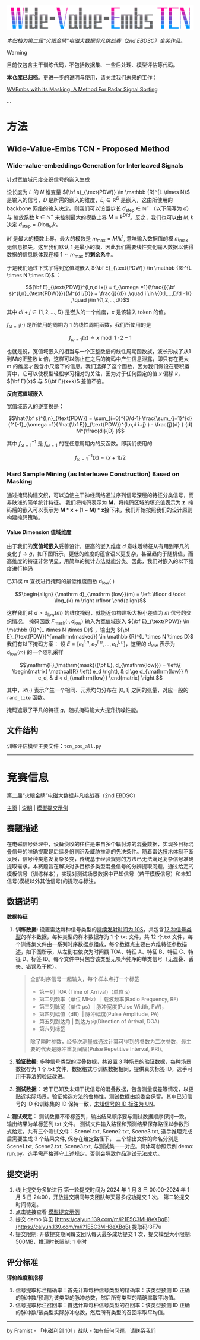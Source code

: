 ![logo of Wide-Value-Embs TCN](asserts/image.png)


*本归档为第二届“火眼金睛”电磁大数据非凡挑战赛（2nd EBDSC）金奖作品。*

> [!WARNING]
> 目前仅包含主干训练代码，不包括数据集、一些后处理、模型评估等代码。
> 
> **本仓库已归档**。更进一步的说明与使用，请关注我们未来的工作：
>
> [WVEmbs with its Masking: A Method For Radar Signal Sorting](http://arxiv.org/abs/2503.13480)
>
> ...

# 方法

## Wide-Value-Embs TCN - Proposed Method

### Wide-value-embeddings Generation for Interleaved Signals

针对宽值域尺度交织信号的嵌入生成

设长度为 $L$ 的 $N$ 维变量 $`{\bf s}_{\text{PDW}} \in \mathbb {R}^{L \times N}`$ 是输入的信号，$`D`$ 是所需的嵌入的维度，$`E_{i} \in \mathbb{R}^{D}`$ 是嵌入，这由所使用的 backbone 网络的输入决定。则我们可以设置步长 $d_\mathrm{step} \in \mathbb{N}^+$ （以下简写为 $d$）与 缩放系数 $k \in \mathbb{N}^+$ 来控制最大的模数上界 $M = k^{D/d}$。反之，我们也可以由 $M,k$ 决定 $d_\mathrm{step} =  D \log_{M}{k}$。

$M$ 是最大的模数上界，最大的模数是 $m_{\mathrm{max}} = M / k^{1}$, 意味输入数据值的模 $m_{\mathrm{max}}$ 无信息损失，这里我们默认 $1$ 是最小的模，因此我们需要线性变化输入数据以使得数据的信息能体现在模 $1 \sim m_{\mathrm{max}}$ 的**剩余系**中。

于是我们通过下式子得到宽值域嵌入 ${\bf E}_{\text{PDW}} \in \mathbb {R}^{L \times N \times D}$ ：


```math
{\bf E}_{\text{PDW}}^{l,n,d i+j} =
f_{\omega =1}(\frac{{{\bf s}^{l,n}_{\text{PDW}}}}{M^{d i/D}} + \frac{j}{d}) 
,\quad
i \in \{0,1,...,D/d -1\} ,\quad j\in \{1,2,...,d\}
```


其中 $di+j\in \{1,2,...,D\}$ 是嵌入的一个维度，$x$ 是该输入 token 的值。


$f_{\omega =1}(\cdot)$ 是所使用的周期为 1 的线性周期函数，我们所使用的是

$$
f_{\omega =1}(x) \doteq x \bmod 1 \cdot 2-1
$$

也就是说，宽值域嵌入的相当与一个正整数倍的线性周期函数族，波长形成了从$1$到$M$的正整数 $`k`$ 倍，这样可以防止在之后的掩码中产生信息泄露，即只有在更大 $`m`$ 的维度才包含小尺度下的信息。我们选择了这个函数，因为我们假设在卷积运算中，它可以使模型轻松学习相对的关注，因为对于任何固定的值 $x$ 偏移 $k$，$`{\bf E}(x)`$ 与 ${\bf E}(x+k)$ 差值不变。

**反向宽值域嵌入**

宽值域嵌入的逆变换是：

```math
\hat{\bf s}^{l,n}_{\text{PDW}} =
\sum_{i=0}^{D/d-1} 
\frac{\sum_{j=1}^{d}
{f^{-1}_{\omega =1}(
\hat{\bf E}}_{\text{PDW}}^{l,n,d i+j} ) - \frac{j}{d} }
{d} 
M^{\frac{di}{D} }
```

其中 $`f^{-1}_{\omega =1}`$ 是 $`f_{\omega =1}`$ 的在任意周期内的反函数。即我们使用的

```math
f^{-1}_{\omega =1}(x) = (x + 1)/ 2
```

### Hard Sample Mining (as Interleave Construction) Based on Masking

通过掩码构建交织，可以迫使主干神经网络通过序列信号深层的特征分类信号，而非肤浅的简单统计特征。
我们将掩码表示为 $\textbf{M}$，将掩码区域的填充值表示为 $\textbf{z}$. 掩码后的嵌入可以表示为 $\textbf{M}*\textbf{x} + (1-\textbf{M}) * \textbf{z}$接下来，我们开始按照我们的设计原则构建掩码策略。

#### Value Dimension 值域维度

由于我们的**宽值域嵌入**妥善设计，更高的嵌入维度 $d$ 意味着特征从有用到平凡的变化 $`f \to g`$，如下图所示，更低的维度的蕴含语义更复杂，甚至趋向于随机值，而高维度的特征非常明显，用简单的统计方法就能分类。因此，我们对嵌入的以下维度进行掩码

已知模 $`m`$ 查找进行掩码的最低维度函数 ${\mathrm d}_{\mathrm {low}}(\cdot)$

```math
\begin{align} 
{\mathrm d}_{\mathrm {low}}(m) = \left \lfloor d \cdot \log_{k} m \right \rfloor
\end{align}
```

这样我们对 $`d > {\mathrm d}_{\mathrm {low}}(m)`$ 的维度掩码，就能近似构建极大极小差值为 $`m`$ 信号的交织情况。
掩码函数 $`F_\mathrm{mask}(\cdot, d_{\mathrm{low}})`$ 输入为宽值域嵌入 $`{\bf E}_{\text{PDW}} \in \mathbb {R}^{L \times N \times D}`$ ，输出为 $`{\bf E}_{\text{PDW}}^{\mathrm{masked}} \in \mathbb {R}^{L \times N \times D}`$ 
我们有以下掩码方案：
设 $`E_{}=[ e_{1}^{l,n},e_{2}^{l,n},...,e_{D}^{l,n} ]`$，这里的 $`d_{\mathrm{low}}`$ 表示为 $`{\mathrm d}_{\mathrm {low}}(m)`$ 的一个随机采样

```math
\mathrm{F}_\mathrm{mask}({\bf E}, d_{\mathrm{low}}) =
\left\{
\begin{matrix} 
    \mathcal{R} \left( e_d \right), & d \ge d_{\mathrm{low}} \\
    e_d, & d < d_{\mathrm{low}}
\end{matrix}
\right.
```

其中，$`\mathcal{R}(\cdot)`$ 表示产生一个相同、元素均匀分布在 $[0,1]$ 之间的张量，对应一般的 `rand_like` 函数。

掩码遮蔽了平凡的特征 $g$，随机掩码能大大提升抗噪性能。


## 文件结构

训练评估模型主要文件：`tcn_pos_all.py`

---

# 竞赛信息

第二届“火眼金睛”电磁大数据非凡挑战赛（2nd EBDSC）

[主页](https://mjs.datacastle.cn/cmptDetail.html?id=847) | [说明](https://challenge.datacastle.cn/v3/cmptDetail.html?id=847) | [模型提交示例](https://pu-datacastle.obs.cn-north-1.myhuaweicloud.com/%E6%A8%A1%E5%9E%8B%E6%8F%90%E4%BA%A4%E7%A4%BA%E4%BE%8B.html)

## 赛题描述

在电磁信号处理中，设备侦收的往往是来自多个辐射源的混叠数据，实现多目标混叠信号的准确提取是后续身份判识及威胁推测的先决条件。随着雷达技术体制不断发展，信号种类愈发复杂多变，传统基于经验规则的方法已无法满足复杂信号准确提取需求。本赛题旨在解决对多目标多类型混叠信号的分辨提取问题，通过给定的模板信号（训练样本），实现对测试场景数据中已知信号（若干模板信号）和未知信号(模板以外其他信号)的提取与标注。

## 数据说明

**数据特征**

1. **训练数据:** 设置雷达每种信号类型的<u>持续发射时间为 10S</u>，共包含<u>12 种信号类型</u>的样本数据，每种类型的样本数据存为 1 个 txt 文件，共 12 个.txt 文件，每个训练集文件由一系列时序数据点组成，每个数据点主要由六维特征参数描述，如下图所示，从左到右依次为时间戳 TOA、特征 A、特征 B、特征 C、特征 D、标签 ID。每个文件中只包含该类型无噪声纯净的单类信号（无混叠、丢失、错误及干扰）。

    > 全部时序信号一起输入，每个样本点打一个标签
    >
    > * 第一列 TOA (Time of Arrival)（单位 s）
    > * 第二列频率（单位 MHz） | 载波频率(Radio Frequency, RF)
    > * 第三列脉宽（单位 μs）| 脉冲宽度(Pulse Width, PW)，
    > * 第四列幅值（dB）| 脉冲幅度(Pulse Amplitude, PA)
    > * 第五列到达角 | 到达方向(Direction of Arrival, DOA)
    > * 第六列标签
    >
    > 除了瞬时参数，经多次测量或通过计算可得到的参数为二次参数，最主要的代表是脉冲重复间隔(Pulse Repetitive Interval, PRI)。


2. **验证数据:** 多种信号类型的混叠数据，共设置 3 种场景的验证数据，每种场景数据存为 1 个.txt 文件，数据格式与训练数据相同，提供真实标签 ID，选手可用于算法的验证改进。
    
4. **测试数据：** 若干已知及未知干扰信号的混叠数据，包含测量误差等情况，以更贴近实际场景，验证候选方法的鲁棒性，测试数据由组委会保留。其中已知信号的 ID 和训练集的 ID 保持一致，<u>未知信号的 ID 标注为 UN</u>。

4.**测试规定：** 测试数据不带标签列，输出结果顺序要与测试数据顺序保持一致。输出结果为单标签列 txt 文件。
测试文件输入路径和预测结果保存路径以参数形式给定，共有三个测试文件：Scene1.txt, Scene2.txt, Scene3.txt, 选手推理完成后需要生成 3 个结果文件, 保存在给定路径下， 三个输出文件的命名分别是 Scene1.txt, Scene2.txt, Scene3.txt, 与测试集一一对应。具体可参照示例 demo: run.py。选手需严格遵守上述规定，否则会导致作品测试无法成功。


## 提交说明

1. 线上提交分多轮进行
    第一轮提交时间为 2024 年 1 月 3 日 00:00-2024 年 1 月 5 日 24:00，开放提交期间每支团队每天最多成功提交 1 次。
    第二轮提交时间待定。
2. 点击链接查看 [模型提交示例](https://pu-datacastle.obs.cn-north-1.myhuaweicloud.com/%E6%A8%A1%E5%9E%8B%E6%8F%90%E4%BA%A4%E7%A4%BA%E4%BE%8B.html)
3. 提交 demo 详见 [https://caiyun.139.com/m/i?1E5C3MH8eXBqB](https://caiyun.139.com/m/i?1E5C3MH8eXBqB)  提取码:3F7u
4. 提交限制: 开放提交期间每支团队每天最多成功提交 1 次，提交模型大小限制: 500MB，推理时长限制: 1 小时

## 评分标准

**评价维度和指标**

1. 信号提取标注精确率：首先计算每种信号类型的精确率：该类型预测 ID 正确的脉冲数/预测为该类型的脉冲总数，然后所有类型的精确率取平均值。
2. 信号提取标注召回率：首选计算每种信号类型的召回率：该类型预测 ID 正确的脉冲数/该类型实际脉冲总数，然后所有类型的召回率取平均值。


---

by Framist - 「电磁利剑 101」战队 - 如有任何问题，请联系我们
